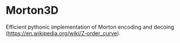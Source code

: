 # Morton3D
Efficient pythonic implementation of Morton encoding and decoing (https://en.wikipedia.org/wiki/Z-order_curve).
